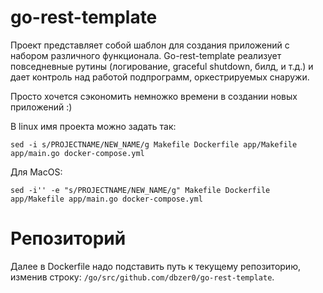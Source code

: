 go-rest-template
===========

Проект представляет собой шаблон для создания приложений с набором различного функционала.
Go-rest-template реализует повседневные рутины (логирование, graceful shutdown, билд, и т.д.) и дает контроль над работой подпрограмм, оркестрируемых снаружи.

Просто хочется сэкономить немножко времени в создании новых приложений :)

В linux имя проекта можно задать так:

    sed -i s/PROJECTNAME/NEW_NAME/g Makefile Dockerfile app/Makefile app/main.go docker-compose.yml

Для MacOS:

    sed -i'' -e "s/PROJECTNAME/NEW_NAME/g" Makefile Dockerfile app/Makefile app/main.go docker-compose.yml
    

# Репозиторий

Далее в Dockerfile надо подставить путь к текущему репозиторию, изменив строку: `/go/src/github.com/dbzer0/go-rest-template`.
